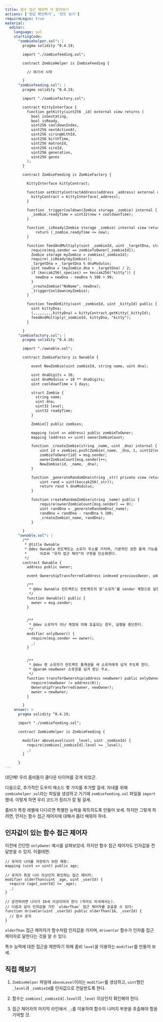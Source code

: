 ```yaml
---
title: 함수 접근 제어자 더 알아보기 
actions: ['정답 확인하기', '힌트 보기']
requireLogin: true
material:
  editor:
    language: sol
    startingCode:
      "zombiehelper.sol": |
        pragma solidity ^0.4.19;

        import "./zombiefeeding.sol";

        contract ZombieHelper is ZombieFeeding {

          // 여기서 시작

        }
      "zombiefeeding.sol": |
        pragma solidity ^0.4.19;

        import "./zombiefactory.sol";

        contract KittyInterface {
          function getKitty(uint256 _id) external view returns (
            bool isGestating,
            bool isReady,
            uint256 cooldownIndex,
            uint256 nextActionAt,
            uint256 siringWithId,
            uint256 birthTime,
            uint256 matronId,
            uint256 sireId,
            uint256 generation,
            uint256 genes
          );
        }

        contract ZombieFeeding is ZombieFactory {

          KittyInterface kittyContract;

          function setKittyContractAddress(address _address) external onlyOwner {
            kittyContract = KittyInterface(_address);
          }

          function _triggerCooldown(Zombie storage _zombie) internal {
            _zombie.readyTime = uint32(now + cooldownTime);
          }

          function _isReady(Zombie storage _zombie) internal view returns (bool) {
              return (_zombie.readyTime <= now);
          }

          function feedAndMultiply(uint _zombieId, uint _targetDna, string _species) internal {
            require(msg.sender == zombieToOwner[_zombieId]);
            Zombie storage myZombie = zombies[_zombieId];
            require(_isReady(myZombie));
            _targetDna = _targetDna % dnaModulus;
            uint newDna = (myZombie.dna + _targetDna) / 2;
            if (keccak256(_species) == keccak256("kitty")) {
              newDna = newDna - newDna % 100 + 99;
            }
            _createZombie("NoName", newDna);
            _triggerCooldown(myZombie);
          }

          function feedOnKitty(uint _zombieId, uint _kittyId) public {
            uint kittyDna;
            (,,,,,,,,,kittyDna) = kittyContract.getKitty(_kittyId);
            feedAndMultiply(_zombieId, kittyDna, "kitty");
          }

        }
      "zombiefactory.sol": |
        pragma solidity ^0.4.19;

        import "./ownable.sol";

        contract ZombieFactory is Ownable {

            event NewZombie(uint zombieId, string name, uint dna);

            uint dnaDigits = 16;
            uint dnaModulus = 10 ** dnaDigits;
            uint cooldownTime = 1 days;

            struct Zombie {
              string name;
              uint dna;
              uint32 level;
              uint32 readyTime;
            }

            Zombie[] public zombies;

            mapping (uint => address) public zombieToOwner;
            mapping (address => uint) ownerZombieCount;

            function _createZombie(string _name, uint _dna) internal {
                uint id = zombies.push(Zombie(_name, _dna, 1, uint32(now + cooldownTime))) - 1;
                zombieToOwner[id] = msg.sender;
                ownerZombieCount[msg.sender]++;
                NewZombie(id, _name, _dna);
            }

            function _generateRandomDna(string _str) private view returns (uint) {
                uint rand = uint(keccak256(_str));
                return rand % dnaModulus;
            }

            function createRandomZombie(string _name) public {
                require(ownerZombieCount[msg.sender] == 0);
                uint randDna = _generateRandomDna(_name);
                randDna = randDna - randDna % 100;
                _createZombie(_name, randDna);
            }

        }
      "ownable.sol": |
        /**
         * @title Ownable
         * @dev Ownable 컨트랙트는 소유자 주소를 가지며, 기본적인 권한 통제 기능을 제공한다. 
         *      이로써 "유저 접근 제어"의 구현을 단순화한다. 
         */
        contract Ownable {
          address public owner;

          event OwnershipTransferred(address indexed previousOwner, address indexed newOwner);

          /**
           * @dev Ownable 컨트랙트는 컨트랙트의 원'소유자'를 sender 계정으로 설정한다.
           */
          function Ownable() public {
            owner = msg.sender;
          }


          /**
           * @dev 소유자가 아닌 계정에 의해 호출되는 경우, 실행을 중단한다. 
           */
          modifier onlyOwner() {
            require(msg.sender == owner);
            _;
          }


          /**
           * @dev 현 소유자가 컨트랙트 통제권을 새 소유자에게 넘겨 주도록 한다. 
           * @param newOwner 소유권을 넘겨 받는 주소.
           */
          function transferOwnership(address newOwner) public onlyOwner {
            require(newOwner != address(0));
            OwnershipTransferred(owner, newOwner);
            owner = newOwner;
          }

        }
    answer: >
      pragma solidity ^0.4.19;

      import "./zombiefeeding.sol";

      contract ZombieHelper is ZombieFeeding {

        modifier aboveLevel(uint _level, uint _zombieId) {
          require(zombies[_zombieId].level >= _level);
          _;
        }

      }
---
```


대단해! 우리 좀비들이 쿨다운 타이머를 갖게 되었군. 

다음으로, 추가적인 도우미 메소드 몇 가지를 추가할 걸세. 자네를 위해 `zombiehelper.sol`라는 파일을 생성하고 거기에 `zombiefeeding.sol` 파일을 `import`했네. 이렇게 하면 우리 코드가 정리가 잘 될 걸세. 

좀비가 특정 레벨에 다다르면 특별한 능력을 획득하도록 만들어 보세. 하지만 그렇게 하려면, 먼저는 함수 접근 제어자에 대해서 좀더 배워야 하네. 

## 인자값이 있는 함수 접근 제어자

이전에 간단한 `onlyOwner` 예시를 살펴보았네. 하지만 함수 접근 제어자도 인자값을 전달받을 수 있지. 이를테면: 

```
// 유저의 나이를 저장하기 위한 매핑:
mapping (uint => uint) public age;

// 유저가 특정 나이 이상인지 확인하는 접근 제어자:
modifier olderThan(uint _age, uint _userId) {
  require (age[_userId] >= _age);
  _;
}

// 운전하려면 나이가 16세 이상이어야 한다 (적어도 미국에서는).
// 다음과 같이 인자값을 가진 `olderThan` 접근 제어자를 호출할 수 있다:
function driveCar(uint _userId) public olderThan(16, _userId) {
  // 함수 로직
}
```

`olderThan` 접근 제어자가 함수처럼 인자값을 가지며, `driverCar` 함수가 인자를 접근 제어자로 달한다는 것을 알 수 있다.

특수 능력에 대한 접근을 제한하기 위해 좀비 `level`을 이용하는 `modifier`를 만들어 보세.

## 직접 해보기

1. `ZombieHelper` 파일에 `aboveLevel`이라는 `modifier`를 생성하고, `uint`형인 `_level`과 `_zombieId`를 인자값으로 전달받도록 한다.

2. 함수는 `zombies[_zombieId].level`이 `_level` 이상인지 확인해야 한다.

3. 접근 제어자의 마지막 라인에서 `_;`를 이용하여 함수의 나머지 부분을 호출해야 함을 기억할 것. 
